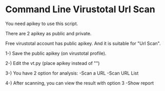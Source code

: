# Command Line Virustotal Url Scan

You need apikey to use this script.

There are 2 apikey as public and private.

Free virustotal account has public apikey. And it is suitable for "Url Scan".



1-) Save the public apikey (on virustotal profile).

2-) Edit the vt.py (place apikey instead of "<apikey>")
    
3-) You have 2 option for analysis:
    -Scan a URL
    -Scan URL List
    
4-) After scanning, you can view the result with option 3
    -Show report
